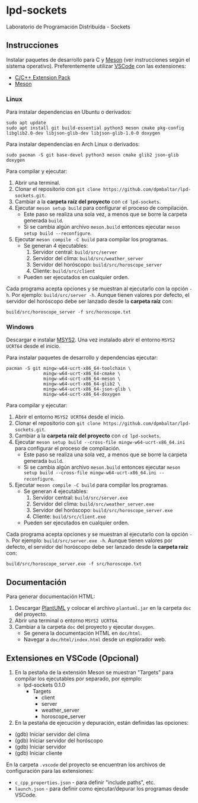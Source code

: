 # lpd-sockets

Laboratorio de Programación Distribuída - Sockets

## Instrucciones

Instalar paquetes de desarrollo para C y [Meson](https://mesonbuild.com/) (ver instrucciones según el sistema operativo).
Preferentemente utilizar [VSCode](https://code.visualstudio.com/) con las extensiones:

- [C/C++ Extension Pack](https://marketplace.visualstudio.com/items?itemName=ms-vscode.cpptools-extension-pack)
- [Meson](https://marketplace.visualstudio.com/items?itemName=mesonbuild.mesonbuild)

### Linux

Para instalar dependencias en Ubuntu o derivados:

```
sudo apt update
sudo apt install git build-essential python3 meson cmake pkg-config libglib2.0-dev libjson-glib-dev libjson-glib-1.0-0 doxygen
```

Para instalar dependencias en Arch Linux o derivados:

```
sudo pacman -S git base-devel python3 meson cmake glib2 json-glib doxygen
```

Para compilar y ejecutar:

1. Abrir una terminal.
2. Clonar el repositorio con `git clone https://github.com/dpmbaltar/lpd-sockets.git`.
3. Cambiar a la **carpeta raíz del proyecto** con `cd lpd-sockets`.
4. Ejecutar `meson setup build` para configurar el proceso de compilación.
    - Este paso se realiza una sola vez, a menos que se borre la carpeta generada `build`.
    - Si se cambia algún archivo `meson.build` entonces ejecutar `meson setup build --reconfigure`.
5. Ejecutar `meson compile -C build` para compilar los programas.
    - Se generan 4 ejecutables:
        1. Servidor central: `build/src/server`
        2. Servidor del clima: `build/src/weather_server`
        3. Servidor del horóscopo: `build/src/horoscope_server`
        4. Cliente: `build/src/client`
    - Pueden ser ejecutados en cualquier orden.

Cada programa acepta opciones y se muestran al ejecutarlo con la opción `-h`. Por ejemplo: `build/src/server -h`.
Aunque tienen valores por defecto, el servidor del horóscopo debe ser lanzado desde la **carpeta raíz** con:

```
build/src/horoscope_server -f src/horoscope.txt
```

### Windows

Descargar e instalar [MSYS2](https://www.msys2.org/). Una vez instalado abrir el entorno `MSYS2 UCRT64` desde el inicio.

Para instalar paquetes de desarrollo y dependencias ejecutar:

```
pacman -S git mingw-w64-ucrt-x86_64-toolchain \
              mingw-w64-ucrt-x86_64-cmake \
              mingw-w64-ucrt-x86_64-meson \
              mingw-w64-ucrt-x86_64-glib2 \
              mingw-w64-ucrt-x86_64-json-glib \
              mingw-w64-ucrt-x86_64-doxygen
```

Para compilar y ejecutar:

1. Abrir el entorno `MSYS2 UCRT64` desde el inicio.
2. Clonar el repositorio con `git clone https://github.com/dpmbaltar/lpd-sockets.git`.
3. Cambiar a la **carpeta raíz del proyecto** con `cd lpd-sockets`.
4. Ejecutar `meson setup build --cross-file mingw-w64-ucrt-x86_64.ini` para configurar el proceso de compilación.
    - Este paso se realiza una sola vez, a menos que se borre la carpeta generada `build`.
    - Si se cambia algún archivo `meson.build` entonces ejecutar `meson setup build --cross-file mingw-w64-ucrt-x86_64.ini --reconfigure`.
5. Ejecutar `meson compile -C build` para compilar los programas.
    - Se generan 4 ejecutables:
        1. Servidor central: `build/src/server.exe`
        2. Servidor del clima: `build/src/weather_server.exe`
        3. Servidor del horóscopo: `build/src/horoscope_server.exe`
        4. Cliente: `build/src/client.exe`
    - Pueden ser ejecutados en cualquier orden.

Cada programa acepta opciones y se muestran al ejecutarlo con la opción `-h`. Por ejemplo: `build/src/server.exe -h`.
Aunque tienen valores por defecto, el servidor del horóscopo debe ser lanzado desde la **carpeta raíz** con:

```
build/src/horoscope_server.exe -f src/horoscope.txt
```

## Documentación

Para generar documentación HTML:

1. Descargar [PlantUML](https://github.com/plantuml/plantuml/releases/download/v1.2023.5/plantuml.jar) y colocar el archivo `plantuml.jar` en la carpeta `doc` del proyecto.
2. Abrir una terminal o entorno `MSYS2 UCRT64`.
3. Cambiar a la carpeta `doc` del proyecto y ejecutar `doxygen`.
    - Se genera la documentación HTML en `doc/html`.
    - Navegar a `doc/html/index.html` desde un explorador web.

## Extensiones en VSCode (Opcional)

1. En la pestaña de la extensión Meson se muestran "Targets" para compilar los ejecutables por separado, por ejemplo:
    - lpd-sockets 0.1.0
        - Targets
            - client
            - server
            - weather_server
            - horoscope_server
2. En la pestaña de ejecución y depuración, están definidas las opciones:
- (gdb) Iniciar servidor del clima
- (gdb) Iniciar servidor del horóscopo
- (gdb) Iniciar servidor
- (gdb) Iniciar cliente

En la carpeta `.vscode` del proyecto se encuentran los archivos de configuración para las extensiones:

- `c_cpp_properties.json` - para definir "include paths", etc.
- `launch.json` - para definir como ejecutar/depurar los programas desde VSCode.
